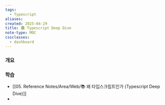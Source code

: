```yaml
---
tags:
  - Typescript
aliases: 
created: 2025-04-29
title: 🏛️ Typescript Deep Dive
note-type: MOC
cssclasses:
  - dashboard
---
```


### 개요


### 학습

- [[05. Reference Notes/Area/Web/📚 왜 타입스크립트인가 (Typescript Deep Dive)]]
- 